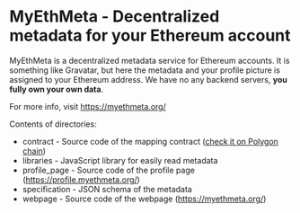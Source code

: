 # MyEthMeta - Decentralized metadata for your Ethereum account

MyEthMeta is a decentralized metadata service for Ethereum accounts. It is something like Gravatar, but here the metadata and your profile picture is assigned to your Ethereum address. We have no any backend servers, **you fully own your own data**.

For more info, visit https://myethmeta.org/

Contents of directories:
- contract - Source code of the mapping contract ([check it on Polygon chain](https://polygonscan.com/address/0x63Ba8dfAEBa09a63c1bCB47a46229f14707Af995#code))
- libraries - JavaScript library for easily read metadata
- profile_page - Source code of the profile page (https://profile.myethmeta.org/)
- specification - JSON schema of the metadata
- webpage - Source code of the webpage (https://myethmeta.org/)
